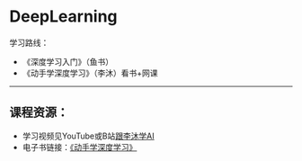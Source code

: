 # DeepLearning
学习路线：
- 《深度学习入门》（鱼书）
- 《动手学深度学习》（李沐）看书+网课
---
## 课程资源：
- 学习视频见YouTube或B站[跟李沐学AI](https://space.bilibili.com/1567748478?spm_id_from=333.337.0.0)
- 电子书链接：[《动手学深度学习》](https://zh-v2.d2l.ai/)

